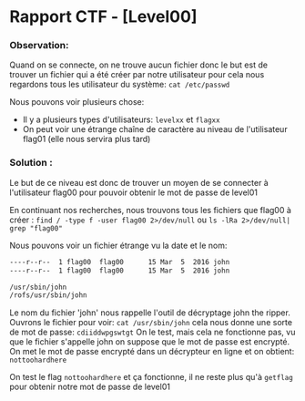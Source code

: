 # Rapport CTF - [Level00]

### Observation:
Quand on se connecte, on ne trouve aucun fichier donc le but est de trouver un fichier qui a été créer par notre utilisateur pour cela nous regardons tous les utilisateur du système: `cat /etc/passwd`

Nous pouvons voir plusieurs chose:
- Il y a plusieurs types d'utilisateurs: `levelxx` et `flagxx`
- On peut voir une étrange chaîne de caractère au niveau de l'utilisateur flag01 (elle nous servira plus tard)





### Solution :

Le but de ce niveau est donc de trouver un moyen de se connecter à l'utilisateur flag00 pour pouvoir obtenir le mot de passe de level01

En continuant nos recherches, nous trouvons tous les fichiers que flag00 à créer : `find / -type f -user flag00 2>/dev/null` ou `ls -lRa 2>/dev/null| grep "flag00"`

Nous pouvons voir un fichier étrange vu la date et le nom: 
```bash
----r--r--  1 flag00  flag00      15 Mar  5  2016 john
----r--r--  1 flag00  flag00      15 Mar  5  2016 john
```

```sh
/usr/sbin/john
/rofs/usr/sbin/john
```

Le nom du fichier 'john' nous rappelle l'outil de décryptage john the ripper.
Ouvrons le fichier pour voir: `cat /usr/sbin/john`
cela nous donne une sorte de mot de passe: `cdiiddwpgswtgt`
On le test, mais cela ne fonctionne pas, vu que le fichier s'appelle john on suppose que le mot de passe est encrypté.
On met le mot de passe encrypté dans un décrypteur en ligne et on obtient: `nottoohardhere`

On test le flag `nottoohardhere` et ça fonctionne, il ne reste plus qu'à `getflag` pour obtenir notre mot de passe de level01
